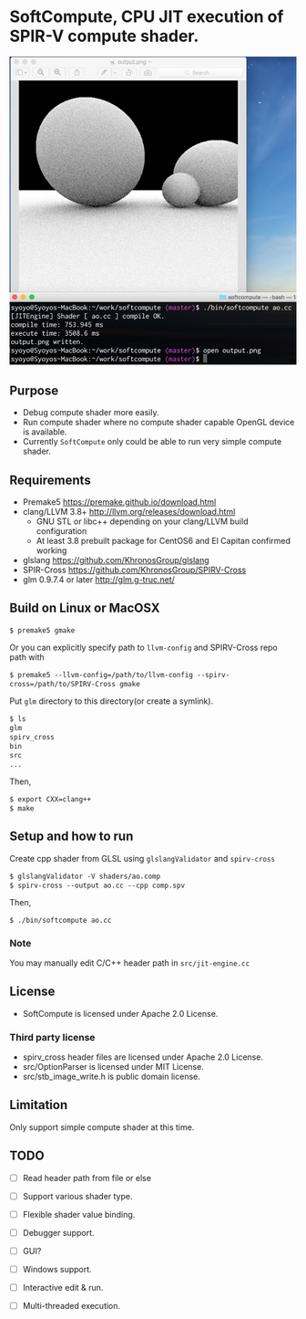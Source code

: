 # SoftCompute, CPU JIT execution of SPIR-V compute shader.

![](screenshot/ao.png)

## Purpose

* Debug compute shader more easily.
* Run compute shader where no compute shader capable OpenGL device is available.
* Currently `SoftCompute` only could be able to run very simple compute shader.

## Requirements

* Premake5 https://premake.github.io/download.html
* clang/LLVM 3.8+ http://llvm.org/releases/download.html
  * GNU STL or libc++ depending on your clang/LLVM build configuration
  * At least 3.8 prebuilt package for CentOS6 and El Capitan confirmed working
* glslang https://github.com/KhronosGroup/glslang
* SPIR-Cross https://github.com/KhronosGroup/SPIRV-Cross
* glm 0.9.7.4 or later http://glm.g-truc.net/


## Build on Linux or MacOSX

    $ premake5 gmake

Or you can explicitly specify path to `llvm-config` and SPIRV-Cross repo path with

    $ premake5 --llvm-config=/path/to/llvm-config --spirv-cross=/path/to/SPIRV-Cross gmake


Put `glm` directory to this directory(or create a symlink).

    $ ls
    glm
    spirv_cross
    bin
    src
    ... 

Then,

    $ export CXX=clang++
    $ make

## Setup and how to run

Create cpp shader from GLSL using `glslangValidator` and `spirv-cross`

    $ glslangValidator -V shaders/ao.comp
    $ spirv-cross --output ao.cc --cpp comp.spv

Then,

    $ ./bin/softcompute ao.cc

### Note

You may manually edit C/C++ header path in `src/jit-engine.cc`

## License

* SoftCompute is licensed under Apache 2.0 License.

### Third party license

* spirv_cross header files are licensed under Apache 2.0 License.
* src/OptionParser is licensed under MIT License.
* src/stb_image_write.h is public domain license.


## Limitation

Only support simple compute shader at this time.

## TODO

* [ ] Read header path from file or else
* [ ] Support various shader type.
* [ ] Flexible shader value binding.
* [ ] Debugger support.
* [ ] GUI?
* [ ] Windows support.
* [ ] Interactive edit & run.
* [ ] Multi-threaded execution.

